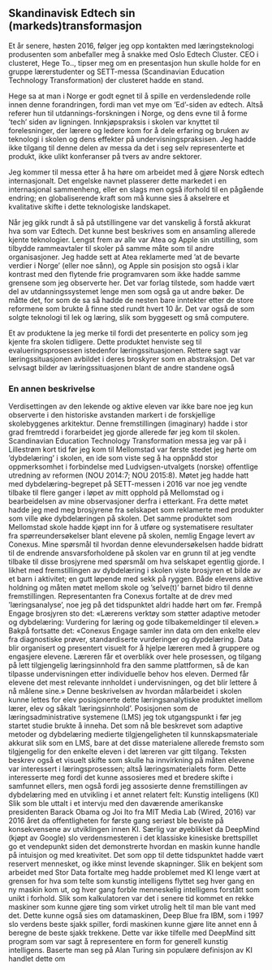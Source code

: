 
## Skandinavisk Edtech sin (markeds)transformasjon

Et år senere, høsten 2016, følger jeg opp kontakten med læringsteknologi produsenten som anbefaller meg å snakke med Oslo Edtech Cluster. CEO i clusteret, Hege To.., tipser meg om en presentasjon hun skulle holde for en gruppe lærerstudenter og SETT-messa (Scandinavian Education Technology Transformation) der clusteret hadde en stand.

Hege sa at man i Norge er godt egnet til å spille en verdensledende rolle innen denne forandringen, fordi man vet mye om ’Ed’-siden av edtech. Altså referer hun til utdannings-forskningen i Norge, og dens evne til å forme ’tech’ siden av ligningen.
Innkjøpspraksis i skolen var knyttet til forelesninger, der lærere og ledere kom for å dele erfaring og bruken av teknologi i skolen og dens effekter på undervisningspraksisen. Jeg hadde ikke tilgang til denne delen av messa da det i seg selv representerte et produkt, ikke ulikt konferanser på tvers av andre sektorer.

Jeg kommer til messa etter å ha høre om arbeidet med å gjøre Norsk edtech internasjonalt. Det engelske navnet plasserer dette markedet i en internasjonal sammenheng, eller en slags men også iforhold til en pågående endring; en globaliserende kraft som må kunne sies å akselrere et kvalitative skifte i dette teknologiske landskapet.

Når jeg gikk rundt å så på utstillingene var det vanskelig å forstå akkurat hva som var Edtech.
Det kunne best beskrives som en ansamling allerede kjente teknologier. Lengst frem av alle var Atea og Apple sin utstilling, som tilbydde rammeavtaler til skoler på samme måte som til andre organisasjoner. Jeg hadde sett at Atea reklamerte med ’at de bevarte verdier i Norge’ (eller noe sånn), og Apple sin posisjon sto også i klar kontrast med den flytende frie programvaren som ikke hadde samme grensene som jeg observerte her.
Det var forlag tilstede, som hadde vært del av utdanningssystemet lenge men som også ga ut andre bøker. De måtte det, for som de sa så hadde de nesten bare inntekter etter de store reformene som brukte å finne sted rundt hvert 10 år. Det var også de som solgte teknologi til lek og læring, slik som byggesett og små computere.

Et av produktene la jeg merke til fordi det presenterte en policy som jeg kjente fra skolen tidligere. Dette produktet henviste seg til evalueringsprosessen istedenfor læringssituasjonen. Rettere sagt var læringssituasjonen avbildet i deres broskyrer som en abstraksjon. Det var selvsagt bilder av læringssituasjonen blant de andre standene også


### En annen beskrivelse

Verdisettingen av den lekende og aktive eleven var ikke bare noe jeg kun observerte i den historiske avstanden markert i de forskjellige skolebyggenes arkitektur. Denne fremstillingen (imaginary) hadde i stor grad fremtredd i forarbeidet jeg gjorde allerede før jeg kom til skolen. Scandinavian Education Technology Transformation messa jeg var på i Lillestrøm kort tid før jeg kom til Mellomstad var første stedet jeg hørte om ’dybdelæring’ i skolen, en ide som viste seg å ha oppnådd stor oppmerksomhet i forbindelse med Ludvigsen-utvalgets (norske) offentlige utredning av reformen (NOU 2014:7; NOU 2015:8).
Møtet jeg hadde hatt med dybdelæring-begrepet på SETT-messen i 2016 var noe jeg vendte tilbake til flere ganger i løpet av mitt opphold på Mellomstad og i bearbeidelsen av mine observasjoner derfra i etterkant. Fra dette møtet hadde jeg med meg brosjyrene fra selskapet som reklamerte med produkter som ville øke dybdelæringen på skolen. Det samme produktet som Mellomstad skole hadde kjøpt inn for å utføre og systematisere resultater fra spørreundersøkelser blant elevene på skolen, nemlig Engage levert av Conexus. Mine spørsmål til hvordan denne elevundersøkelsen hadde bidratt til de endrende ansvarsforholdene på skolen var en grunn til at jeg vendte tilbake til disse brosjyrene med spørsmål om hva selskapet egentlig gjorde. I likhet med fremstillingen av dybdelæring i skolen viste brosjyren et bilde av et barn i aktivitet; en gutt løpende med sekk på ryggen. Både elevens aktive holdning og måten møtet mellom skole og ’selve(t)’ barnet bidro til denne fremstillingen. Representanten fra Conexus fortalte at de drev med ’læringsanalyse’, noe jeg på det tidspunktet aldri hadde hørt om før.
Frempå Engage brosjyren sto det: «Lærerens verktøy som støtter adaptive metoder og dybdelæring: Vurdering for læring og gode tilbakemeldinger til eleven.» Bakpå fortsatte det:
«Conexus Engage samler inn data om den enkelte elev fra diagnostiske prøver, standardiserte vurderinger og dypdelæring. Data blir organisert og presentert visuelt for å hjelpe læreren med å gruppere og engasjere elevene. Læreren får et overblikk over hele prosessen, og tilgang på lett tilgjengelig læringsinnhold fra den samme plattformen, så de kan tilpasse undervisningen etter individuelle behov hos eleven. Dermed får elevene det mest relevante innholdet i undervisningen, og det blir lettere å nå målene sine.»
Denne beskrivelsen av hvordan målarbeidet i skolen kunne lettes for elev posisjonerte dette læringsanalytiske produktet imellom lærer, elev og såkalt ’læringsinnhold’. Posisjonen som de læringsadministrative systemene (LMS) jeg tok utgangspunkt i før jeg startet studie brukte å inneha. Det som nå ble beskrevet som adaptive metoder og dybdelæring medierte tilgjengeligheten til kunnskapsmateriale akkurat slik som en LMS, bare at det disse materialene allerede fremsto som tilgjengelig for den enkelte eleven i det læreren var gitt tilgang. Teksten beskrev også et visuelt skifte som skulle ha innvirkning på måten elevene var interessert i læringsprosessen; altså læringsmaterialets form. Dette interesserte meg fordi det kunne assosieres med et bredere skifte i samfunnet ellers, men også fordi jeg assosierte denne fremstillingen av dybdelæring med en utvikling i et annet relatert felt: Kunstig intelligens (KI)
Slik som ble uttalt i et intervju med den daværende amerikanske presidenten Barack Obama og Joi Ito fra MIT Media Lab (Wired, 2016) var 2016 året da offentligheten for første gang seriøst ble beviste på konsekvensene av utviklingen innen KI. Særlig var øyeblikket da DeepMind (kjøpt av Google) slo verdensmesteren i det klassiske kinesiske brettspillet go et vendepunkt siden det demonstrerte hvordan en maskin kunne handle på intuisjon og med kreativitet. Det som opp til dette tidspunktet hadde vært reservert mennesket, og ikke minst levende skapninger. Slik en bekjent som arbeidet med Stor Data fortalte meg hadde problemet med KI lenge vært at grensen for hva som telte som kunstig intelligens flyttet seg hver gang en ny maskin kom ut, og hver gang forble menneskelig intelligens forstått som unikt i forhold. Slik som kalkulatoren var det i senere tid kommet en rekke maskiner som kunne gjøre ting som virket utrolig helt til man ble vant med det. Dette kunne også sies om datamaskinen, Deep Blue fra IBM, som i 1997 slo verdens beste sjakk spiller, fordi maskinen kunne gjøre lite annet enn å beregne de beste sjakk trekkene. Dette var ikke tilfelle med DeepMind sitt program som var sagt å representere en form for generell kunstig intelligens.
Baserte man seg på Alan Turing sin populære definisjon av KI handlet dette om
